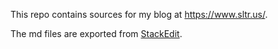 This repo contains sources for my blog at https://www.sltr.us/. 

The md files are exported from [StackEdit](http://stackedit.io/).
